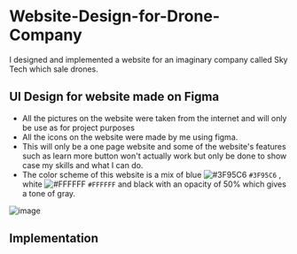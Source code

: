 # Website-Design-for-Drone-Company
I designed and implemented a website for an imaginary company called Sky Tech which sale drones.

## UI Design for website made on Figma

- All the pictures on the website were taken from the internet and will only be use as for project purposes
- All the icons on the website were made by me using figma.
- This will only be a one page website and some of the website's features such as learn more button won't actually work but only be done to show case my skills and what I can do.
- The color scheme of this website is a mix of blue ![#3F95C6](https://placehold.co/15x15/3F95C6/3F95C6.png) `#3F95C6` , white ![#FFFFFF](https://placehold.co/15x15/FFFFFF/FFFFFF.png) `#FFFFFF` and black with an opacity of 50% which gives a tone of gray.

![image](https://github.com/Youssefchahboune/sky-tech-website/assets/99833243/11330082-29cb-4cc0-a3c1-d0afc53ab52f)

## Implementation
